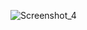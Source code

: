 ![Screenshot_4](https://github.com/Anoosha-Rizwan/calculator1/assets/110907766/274fad22-9ef5-4b65-b6a1-c2550d206241)
